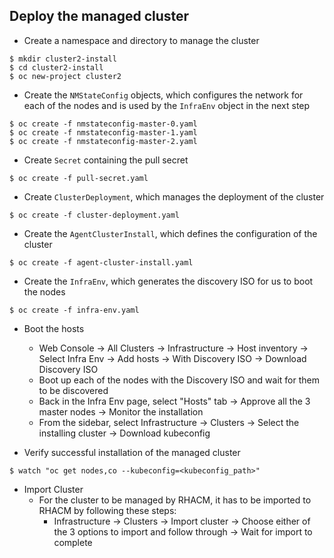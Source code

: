 ## Deploy the managed cluster
- Create a namespace and directory to manage the cluster
```
$ mkdir cluster2-install
$ cd cluster2-install
$ oc new-project cluster2
```

- Create the `NMStateConfig` objects, which configures the network for each of the nodes and is used by the `InfraEnv` object in the next step
```
$ oc create -f nmstateconfig-master-0.yaml
$ oc create -f nmstateconfig-master-1.yaml
$ oc create -f nmstateconfig-master-2.yaml
```

- Create `Secret` containing the pull secret
```
$ oc create -f pull-secret.yaml
```

- Create `ClusterDeployment`, which manages the deployment of the cluster
```
$ oc create -f cluster-deployment.yaml
```

- Create the `AgentClusterInstall`, which defines the configuration of the cluster
```
$ oc create -f agent-cluster-install.yaml
```

- Create the `InfraEnv`, which generates the discovery ISO for us to boot the nodes
```
$ oc create -f infra-env.yaml
```

- Boot the hosts
    - Web Console → All Clusters → Infrastructure → Host inventory → Select Infra Env → Add hosts → With Discovery ISO → Download Discovery ISO
    - Boot up each of the nodes with the Discovery ISO and wait for them to be discovered
    - Back in the Infra Env page, select "Hosts" tab → Approve all the 3 master nodes → Monitor the installation
    - From the sidebar, select Infrastructure → Clusters → Select the installing cluster → Download kubeconfig
 
- Verify successful installation of the managed cluster
```
$ watch "oc get nodes,co --kubeconfig=<kubeconfig_path>"
```

- Import Cluster
    - For the cluster to be managed by RHACM, it has to be imported to RHACM by following these steps:
        - Infrastructure → Clusters → Import cluster → Choose either of the 3 options to import and follow through → Wait for import to complete
